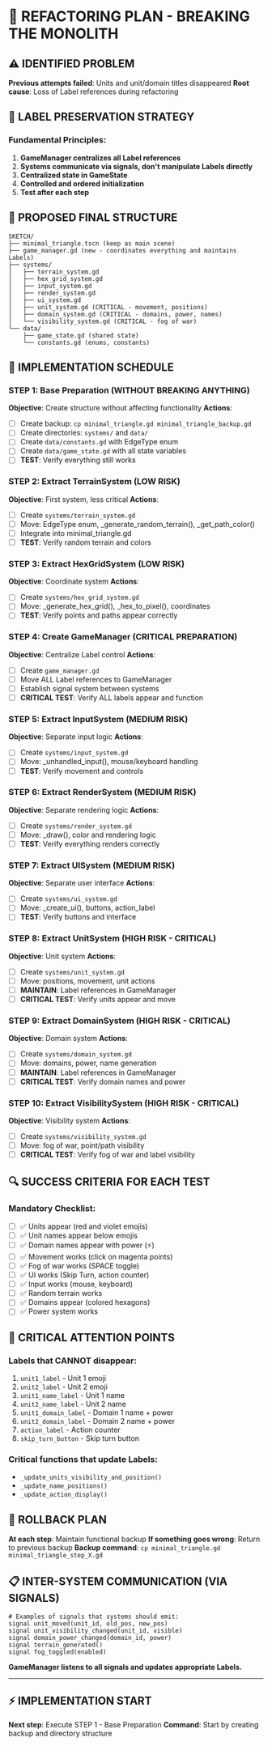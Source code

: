 # 🔧 REFACTORING PLAN - BREAKING THE MONOLITH

## ⚠️ IDENTIFIED PROBLEM
**Previous attempts failed**: Units and unit/domain titles disappeared
**Root cause**: Loss of Label references during refactoring

## 🎯 LABEL PRESERVATION STRATEGY

### Fundamental Principles:
1. **GameManager centralizes all Label references**
2. **Systems communicate via signals, don't manipulate Labels directly**
3. **Centralized state in GameState**
4. **Controlled and ordered initialization**
5. **Test after each step**

## 📁 PROPOSED FINAL STRUCTURE

```
SKETCH/
├── minimal_triangle.tscn (keep as main scene)
├── game_manager.gd (new - coordinates everything and maintains Labels)
├── systems/
│   ├── terrain_system.gd
│   ├── hex_grid_system.gd
│   ├── input_system.gd
│   ├── render_system.gd
│   ├── ui_system.gd
│   ├── unit_system.gd (CRITICAL - movement, positions)
│   ├── domain_system.gd (CRITICAL - domains, power, names)
│   └── visibility_system.gd (CRITICAL - fog of war)
└── data/
    ├── game_state.gd (shared state)
    └── constants.gd (enums, constants)
```

## 🚀 IMPLEMENTATION SCHEDULE

### STEP 1: Base Preparation (WITHOUT BREAKING ANYTHING)
**Objective**: Create structure without affecting functionality
**Actions**:
- [ ] Create backup: `cp minimal_triangle.gd minimal_triangle_backup.gd`
- [ ] Create directories: `systems/` and `data/`
- [ ] Create `data/constants.gd` with EdgeType enum
- [ ] Create `data/game_state.gd` with all state variables
- [ ] **TEST**: Verify everything still works

### STEP 2: Extract TerrainSystem (LOW RISK)
**Objective**: First system, less critical
**Actions**:
- [ ] Create `systems/terrain_system.gd`
- [ ] Move: EdgeType enum, _generate_random_terrain(), _get_path_color()
- [ ] Integrate into minimal_triangle.gd
- [ ] **TEST**: Verify random terrain and colors

### STEP 3: Extract HexGridSystem (LOW RISK)
**Objective**: Coordinate system
**Actions**:
- [ ] Create `systems/hex_grid_system.gd`
- [ ] Move: _generate_hex_grid(), _hex_to_pixel(), coordinates
- [ ] **TEST**: Verify points and paths appear correctly

### STEP 4: Create GameManager (CRITICAL PREPARATION)
**Objective**: Centralize Label control
**Actions**:
- [ ] Create `game_manager.gd`
- [ ] Move ALL Label references to GameManager
- [ ] Establish signal system between systems
- [ ] **CRITICAL TEST**: Verify ALL labels appear and function

### STEP 5: Extract InputSystem (MEDIUM RISK)
**Objective**: Separate input logic
**Actions**:
- [ ] Create `systems/input_system.gd`
- [ ] Move: _unhandled_input(), mouse/keyboard handling
- [ ] **TEST**: Verify movement and controls

### STEP 6: Extract RenderSystem (MEDIUM RISK)
**Objective**: Separate rendering logic
**Actions**:
- [ ] Create `systems/render_system.gd`
- [ ] Move: _draw(), color and rendering logic
- [ ] **TEST**: Verify everything renders correctly

### STEP 7: Extract UISystem (MEDIUM RISK)
**Objective**: Separate user interface
**Actions**:
- [ ] Create `systems/ui_system.gd`
- [ ] Move: _create_ui(), buttons, action_label
- [ ] **TEST**: Verify buttons and interface

### STEP 8: Extract UnitSystem (HIGH RISK - CRITICAL)
**Objective**: Unit system
**Actions**:
- [ ] Create `systems/unit_system.gd`
- [ ] Move: positions, movement, unit actions
- [ ] **MAINTAIN**: Label references in GameManager
- [ ] **CRITICAL TEST**: Verify units appear and move

### STEP 9: Extract DomainSystem (HIGH RISK - CRITICAL)
**Objective**: Domain system
**Actions**:
- [ ] Create `systems/domain_system.gd`
- [ ] Move: domains, power, name generation
- [ ] **MAINTAIN**: Label references in GameManager
- [ ] **CRITICAL TEST**: Verify domain names and power

### STEP 10: Extract VisibilitySystem (HIGH RISK - CRITICAL)
**Objective**: Visibility system
**Actions**:
- [ ] Create `systems/visibility_system.gd`
- [ ] Move: fog of war, point/path visibility
- [ ] **CRITICAL TEST**: Verify fog of war and label visibility

## 🔍 SUCCESS CRITERIA FOR EACH TEST

### Mandatory Checklist:
- [ ] ✅ Units appear (red and violet emojis)
- [ ] ✅ Unit names appear below emojis
- [ ] ✅ Domain names appear with power (⚡)
- [ ] ✅ Movement works (click on magenta points)
- [ ] ✅ Fog of war works (SPACE toggle)
- [ ] ✅ UI works (Skip Turn, action counter)
- [ ] ✅ Input works (mouse, keyboard)
- [ ] ✅ Random terrain works
- [ ] ✅ Domains appear (colored hexagons)
- [ ] ✅ Power system works

## 🚨 CRITICAL ATTENTION POINTS

### Labels that CANNOT disappear:
1. `unit1_label` - Unit 1 emoji
2. `unit2_label` - Unit 2 emoji
3. `unit1_name_label` - Unit 1 name
4. `unit2_name_label` - Unit 2 name
5. `unit1_domain_label` - Domain 1 name + power
6. `unit2_domain_label` - Domain 2 name + power
7. `action_label` - Action counter
8. `skip_turn_button` - Skip turn button

### Critical functions that update Labels:
- `_update_units_visibility_and_position()`
- `_update_name_positions()`
- `_update_action_display()`

## 🔄 ROLLBACK PLAN

**At each step**: Maintain functional backup
**If something goes wrong**: Return to previous backup
**Backup command**: `cp minimal_triangle.gd minimal_triangle_step_X.gd`

## 📋 INTER-SYSTEM COMMUNICATION (VIA SIGNALS)

```gdscript
# Examples of signals that systems should emit:
signal unit_moved(unit_id, old_pos, new_pos)
signal unit_visibility_changed(unit_id, visible)
signal domain_power_changed(domain_id, power)
signal terrain_generated()
signal fog_toggled(enabled)
```

**GameManager listens to all signals and updates appropriate Labels.**

---

## ⚡ IMPLEMENTATION START

**Next step**: Execute STEP 1 - Base Preparation
**Command**: Start by creating backup and directory structure